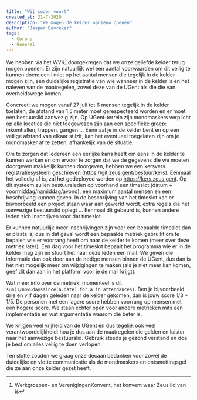 ```yaml
---
title: "Wij coden voort"
created_at: 21-7-2020
description: "We mogen de kelder opnieuw openen"
author: "Jasper Devreker"
tags:
  - Corona
  - General
---
```


We hebben via het WVK[^wvk] doorgekregen dat we onze geliefde kelder terug mogen openen.
Er zijn natuurlijk wel een aantal voorwaarden om dit veilig te kunnen doen:
een limiet op het aantal mensen die tegelijk in de kelder mogen zijn, een duidelijke
registratie van wie wanneer in de kelder is en het naleven van de maatregelen,
zowel deze van de UGent als die die van overheidswege komen.

Concreet: we mogen vanaf 27 juli tot 6 mensen tegelijk in de kelder toelaten, de afstand van 1.5
meter moet gerespecteerd worden en er moet een bestuurslid aanwezig zijn. Op UGent-terrein
zijn mondmaskers verplicht op alle locaties die niet toegewezen zijn aan een specifieke groep:
inkomhallen, trappen, gangen ... Eenmaal je in de kelder bent en op een veilige afstand van elkaar
stilzit, kan het eventueel toegelaten zijn om je mondmasker af te zetten,
afhankelijk van de situatie.

Om te zorgen dat iedereen een eerlijke kans heeft om eens in de kelder te kunnen
werken en om ervoor te zorgen dat we de gegevens die we moeten doorgeven makkelijk
kunnen doorgeven, hebben we een kersvers registratiesysteem geschreven
(https://git.zeus.gent/bestuur/kers). Eenmaal het volledig af is, zal het gedeployed
worden op https://kers.zeus.gent. Op dit systeem
zullen bestuursleden op voorhand een timeslot (datum + voormiddag/namiddag/avond),
een maximum aantal mensen en een beschrijving kunnen geven. In de beschrijving van
het timeslot kan er bijvoorbeeld een project staan waar aan gewerkt wordt, extra
regels die het aanwezige bestuurslid oplegt ... Eenmaal dit gebeurd is,
kunnen andere leden zich inschrijven voor dat timeslot.

Er kunnen natuurlijk meer inschrijvingen zijn voor een bepaalde timeslot dan er
plaats is, dus in dat geval
wordt een bepaalde metriek gebruikt om te bepalen wie er voorrang heeft om naar de kelder
te komen (meer over deze metriek later). Een dag voor het timeslot bepaalt het programma
wie er in de kelder mag zijn en stuurt het naar deze leden een mail.
We geven die informatie dan ook door aan de nodige mensen binnen de UGent, dus dan
is het niet mogelijk meer om wijzigingen te maken (als je niet meer kan komen, geef dit dan aan
  in het platform voor je de mail krijgt).

Wat meer info over de metriek: momenteel is dit `sum(1/now.dayssince(a.date) for a in
attendances)`. Ben je bijvoorbeeld drie en vijf dagen geleden naar de kelder gekomen,
dan is jouw score 1/3 + 1/5. De personen
met een lagere score hebben voorrang op mensen met een hogere score. We staan echter
open voor andere metrieken mits een implementatie en wat argumentatie waarom die
beter is.

We krijgen veel vrijheid van de UGent en dus tegelijk ook veel verantwoordelijkheid:
hou je dus aan de maatregelen die gelden en luister naar het aanwezige bestuurslid.
Gebruik steeds je gezond verstand en doe je best om alles veilig te doen verlopen.

Ten slotte zouden we graag onze decaan bedanken voor zowel de duidelijke en vlotte
communicatie als de mondmaskers en ontsmettingsgel die ze aan onze kelder gezet heeft.

[^wvk]: Werkgroepen- en VerenigingenKonvent, het konvent waar Zeus lid van is
